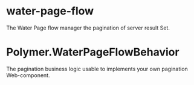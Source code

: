 # water-page-flow
The Water Page flow manager the pagination of server result Set.

# Polymer.WaterPageFlowBehavior 
The pagination business logic usable to implements your own pagination Web-component.


